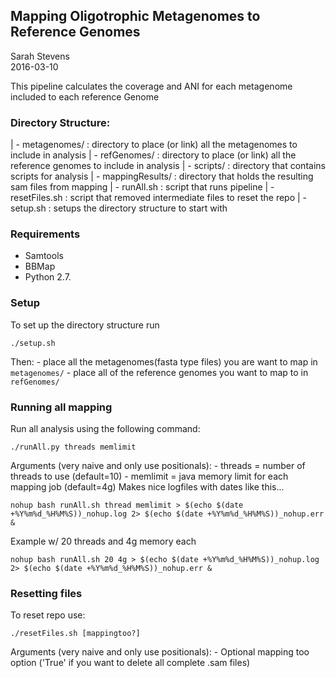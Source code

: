 ## Mapping Oligotrophic Metagenomes to Reference Genomes
Sarah Stevens  
2016-03-10  

This pipeline calculates the coverage and ANI for each metagenome included to each reference Genome

### Directory Structure:
| - metagenomes/ : directory to place (or link) all the metagenomes to include in analysis
| - refGenomes/ : directory to place (or link) all the reference genomes to include in analysis
| - scripts/ : directory that contains scripts for analysis
| - mappingResults/ : directory that holds the resulting sam files from mapping
| - runAll.sh : script that runs pipeline
| - resetFiles.sh : script that removed intermediate files to reset the repo
| - setup.sh : setups the directory structure to start with

### Requirements
- Samtools
- BBMap
- Python 2.7.

### Setup
To set up the directory structure run
```
./setup.sh
```
Then:
	- place all the metagenomes(fasta type files) you are want to map in `metagenomes/`
	- place all of the reference genomes you want to map to in `refGenomes/`

### Running all mapping
Run all analysis using the following command:
```
./runAll.py threads memlimit
```
Arguments (very naive and only use positionals):
	- threads = number of threads to use (default=10)
	- memlimit = java memory limit for each mapping job (default=4g)
Makes nice logfiles with dates like this...  
```
nohup bash runAll.sh thread memlimit > $(echo $(date +%Y%m%d_%H%M%S))_nohup.log 2> $(echo $(date +%Y%m%d_%H%M%S))_nohup.err &
```
Example w/ 20 threads and 4g memory each
```
nohup bash runAll.sh 20 4g > $(echo $(date +%Y%m%d_%H%M%S))_nohup.log 2> $(echo $(date +%Y%m%d_%H%M%S))_nohup.err &
```

### Resetting files
To reset repo use:
```
./resetFiles.sh [mappingtoo?]
```
Arguments (very naive and only use positionals):
	- Optional mapping too option ('True' if you want to delete all complete .sam files)
